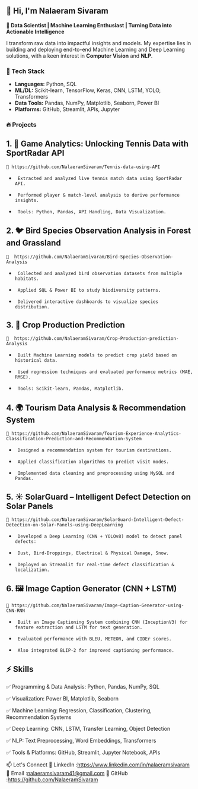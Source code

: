 ## 👋 Hi, I'm Nalaeram Sivaram ##

**🚀 Data Scientist | Machine Learning Enthusiast | Turning Data into Actionable Intelligence**

I transform raw data into impactful insights and models. My expertise lies in building and deploying end-to-end Machine Learning and Deep Learning solutions, with a keen interest in **Computer Vision** and **NLP**.

### 🔧 Tech Stack
*   **Languages:** Python, SQL
*   **ML/DL:** Scikit-learn, TensorFlow, Keras, CNN, LSTM, YOLO, Transformers
*   **Data Tools:** Pandas, NumPy, Matplotlib, Seaborn, Power BI
*   **Platforms:** GitHub, Streamlit, APIs, Jupyter

### 🔥 Projects 
## 1. 🎾 Game Analytics: Unlocking Tennis Data with SportRadar API ##
    🔗 https://github.com/NalaeramSivaram/Tennis-data-using-API
*      Extracted and analyzed live tennis match data using SportRadar API.
*      Performed player & match-level analysis to derive performance insights.
*      Tools: Python, Pandas, API Handling, Data Visualization.

## 2. 🐦 Bird Species Observation Analysis in Forest and Grassland ##
    🔗  https://github.com/NalaeramSivaram/Bird-Species-Observation-Analysis
*      Collected and analyzed bird observation datasets from multiple habitats.
*      Applied SQL & Power BI to study biodiversity patterns.
*      Delivered interactive dashboards to visualize species distribution.

## 3. 🌾 Crop Production Prediction ##
    🔗  https://github.com/NalaeramSivaram/Crop-Production-prediction-Analysis
*      Built Machine Learning models to predict crop yield based on historical data.
*      Used regression techniques and evaluated performance metrics (MAE, RMSE).
*      Tools: Scikit-learn, Pandas, Matplotlib.

## 4. 🌍 Tourism Data Analysis & Recommendation System ##
    🔗 https://github.com/NalaeramSivaram/Tourism-Experience-Analytics-Classification-Prediction-and-Recommendation-System
*      Designed a recommendation system for tourism destinations.
*      Applied classification algorithms to predict visit modes.
*      Implemented data cleaning and preprocessing using MySQL and Pandas.

## 5. ☀️ SolarGuard – Intelligent Defect Detection on Solar Panels ##
    🔗 https://github.com/NalaeramSivaram/SolarGuard-Intelligent-Defect-Detection-on-Solar-Panels-using-DeepLearning
*      Developed a Deep Learning (CNN + YOLOv8) model to detect panel defects:
*      Dust, Bird-Droppings, Electrical & Physical Damage, Snow.
*      Deployed on Streamlit for real-time defect classification & localization.

## 6. 🖼️ Image Caption Generator (CNN + LSTM) ##
    🔗 https://github.com/NalaeramSivaram/Image-Caption-Generator-using-CNN-RNN
*      Built an Image Captioning System combining CNN (InceptionV3) for feature extraction and LSTM for text generation.
*      Evaluated performance with BLEU, METEOR, and CIDEr scores.
*      Also integrated BLIP-2 for improved captioning performance.

## ⚡ Skills ##

✅ Programming & Data Analysis: Python, Pandas, NumPy, SQL

✅ Visualization: Power BI, Matplotlib, Seaborn

✅ Machine Learning: Regression, Classification, Clustering, Recommendation Systems

✅ Deep Learning: CNN, LSTM, Transfer Learning, Object Detection

✅ NLP: Text Preprocessing, Word Embeddings, Transformers

✅ Tools & Platforms: GitHub, Streamlit, Jupyter Notebook, APIs

📫 Let's Connect
💼 LinkedIn :https://www.linkedin.com/in/nalaeramsivaram
📧 Email    :nalaeramsivaram41@gmail.com 
🐙 GitHub   :https://github.com/NalaeramSivaram



